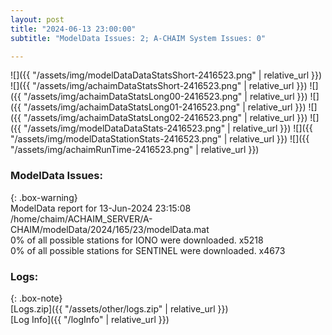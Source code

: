 ```yaml
---
layout: post
title: "2024-06-13 23:00:00"
subtitle: "ModelData Issues: 2; A-CHAIM System Issues: 0"

---
```


![]({{ "/assets/img/modelDataDataStatsShort-2416523.png" | relative_url }})
![]({{ "/assets/img/achaimDataStatsShort-2416523.png" | relative_url }})
![]({{ "/assets/img/achaimDataStatsLong00-2416523.png" | relative_url }})
![]({{ "/assets/img/achaimDataStatsLong01-2416523.png" | relative_url }})
![]({{ "/assets/img/achaimDataStatsLong02-2416523.png" | relative_url }})
![]({{ "/assets/img/modelDataDataStats-2416523.png" | relative_url }})
![]({{ "/assets/img/modelDataStationStats-2416523.png" | relative_url }})
![]({{ "/assets/img/achaimRunTime-2416523.png" | relative_url }})


### ModelData Issues:  
  
{: .box-warning}  
 ModelData report for 13-Jun-2024 23:15:08   
 /home/chaim/ACHAIM_SERVER/A-CHAIM/modelData/2024/165/23/modelData.mat   
 0% of all possible stations for IONO were downloaded. x5218   
 0% of all possible stations for SENTINEL were downloaded. x4673   
  


### Logs:  
  
{: .box-note}  
[Logs.zip]({{ "/assets/other/logs.zip" | relative_url }})  
[Log Info]({{ "/logInfo" | relative_url }})  
